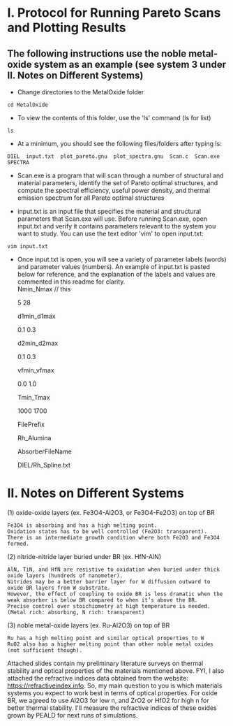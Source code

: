 # I. Protocol for Running Pareto Scans and Plotting Results

## The following instructions use the noble metal-oxide system as an example (see system 3 under II. Notes on Different Systems)

- Change directories to the MetalOxide folder

`cd MetalOxide`

- To view the contents of this folder, use the 'ls' command (ls for list)

`ls`

- At a minimum, you should see the following files/folders after typing ls:

`DIEL  input.txt  plot_pareto.gnu  plot_spectra.gnu  Scan.c  Scan.exe  SPECTRA`

- Scan.exe is a program that will scan through a number of structural and material parameters, identify the set of Pareto optimal structures, and compute the spectral efficiency, useful power density, and thermal emission spectrum for all Pareto optimal structures

- input.txt is an input file that specifies the material and structural parameters that Scan.exe will use.  Before running Scan.exe, open input.txt and verify it contains parameters relevant to the system you want to study.  You can use the text editor 'vim' to open input.txt:

`vim input.txt`

- Once input.txt is open, you will see a variety of parameter labels (words) and parameter values (numbers).  An example of input.txt is pasted below for reference, and the explanation of the labels and values are commented in this readme for clarity.  
    Nmin_Nmax // this

    5 28

    d1min_d1max

    0.1  0.3

    d2min_d2max

    0.1  0.3

    vfmin_vfmax

    0.0 1.0

    Tmin_Tmax

    1000 1700

    FilePrefix

    Rh_Alumina

    AbsorberFileName

    DIEL/Rh_Spline.txt


# II. Notes on Different Systems
(1) oxide-oxide layers (ex. Fe3O4-Al2O3, or Fe3O4-Fe2O3) on top of BR

    Fe3O4 is absorbing and has a high melting point.
    Oxidation states has to be well controlled (Fe2O3: transparent).
    There is an intermediate growth condition where both Fe2O3 and Fe3O4 formed.

(2) nitride-nitride layer buried under BR (ex. HfN-AlN)

    AlN, TiN, and HfN are resistive to oxidation when buried under thick oxide layers (hundreds of nanometer). 
    Nitrides may be a better barrier layer for W diffusion outward to oxide BR layers from W substrate.
    However, the effect of coupling to oxide BR is less dramatic when the weak absorber is below BR compared to when it’s above the BR.
    Precise control over stoichiometry at high temperature is needed. (Metal rich: absorbing, N rich: transparent)

(3) noble metal-oxide layers (ex. Ru-Al2O3) on top of BR

    Ru has a high melting point and similar optical properties to W
    RuO2 also has a higher melting point than other noble metal oxides (not sufficient though).

Attached slides contain my preliminary literature surveys on thermal stability and optical properties of the materials mentioned above. FYI, I also attached the refractive indices data obtained from the website: https://refractiveindex.info. So, my main question to you is which materials systems you expect to work best in terms of optical properties. For oxide BR, we agreed to use Al2O3 for low n, and ZrO2 or HfO2 for high n for better thermal stability. I'll measure the refractive indices of these oxides grown by PEALD for next runs of simulations.
